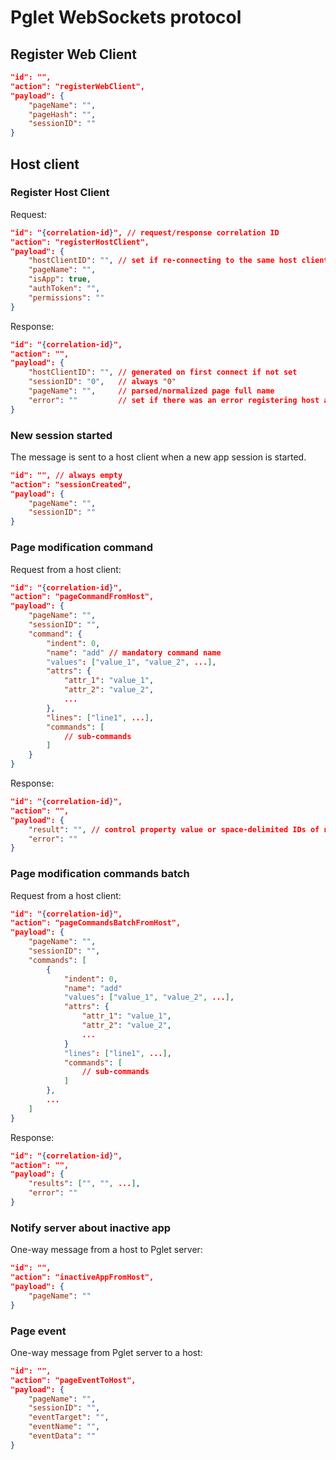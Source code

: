 # Pglet WebSockets protocol

## Register Web Client

```json
"id": "",
"action": "registerWebClient",
"payload": {
    "pageName": "",
    "pageHash": "",
    "sessionID": ""
}
```

## Host client

### Register Host Client

Request:

```json
"id": "{correlation-id}", // request/response correlation ID
"action": "registerHostClient",
"payload": {
    "hostClientID": "", // set if re-connecting to the same host client
    "pageName": "",
    "isApp": true,
    "authToken": "",
    "permissions": ""
}
```

Response:

```json
"id": "{correlation-id}",
"action": "",
"payload": {
    "hostClientID": "", // generated on first connect if not set
    "sessionID": "0",   // always "0"
    "pageName": "",     // parsed/normalized page full name
    "error": ""         // set if there was an error registering host agent
}
```

### New session started

The message is sent to a host client when a new app session is started.

```json
"id": "", // always empty
"action": "sessionCreated",
"payload": {
    "pageName": "",
    "sessionID": ""
}
```

### Page modification command

Request from a host client:

```json
"id": "{correlation-id}",
"action": "pageCommandFromHost",
"payload": {
    "pageName": "",
    "sessionID": "",
    "command": {
        "indent": 0,
        "name": "add" // mandatory command name
        "values": ["value_1", "value_2", ...],
        "attrs": {
            "attr_1": "value_1",
            "attr_2": "value_2",
            ...
        },
        "lines": ["line1", ...],
        "commands": [
            // sub-commands
        ]        
    }
}
```

Response:

```json
"id": "{correlation-id}",
"action": "",
"payload": {
    "result": "", // control property value or space-delimited IDs of newly added controls
    "error": ""
}
```

### Page modification commands batch

Request from a host client:

```json
"id": "{correlation-id}",
"action": "pageCommandsBatchFromHost",
"payload": {
    "pageName": "",
    "sessionID": "",
    "commands": [
        {
            "indent": 0,
            "name": "add"
            "values": ["value_1", "value_2", ...],
            "attrs": {
                "attr_1": "value_1",
                "attr_2": "value_2",
                ...
            }
            "lines": ["line1", ...],
            "commands": [
                // sub-commands
            ]
        },
        ...
    ]
}
```

Response:

```json
"id": "{correlation-id}",
"action": "",
"payload": {
    "results": ["", "", ...],
    "error": ""
}
```

### Notify server about inactive app

One-way message from a host to Pglet server:

```json
"id": "",
"action": "inactiveAppFromHost",
"payload": {
    "pageName": ""
}
```

### Page event

One-way message from Pglet server to a host:

```json
"id": "",
"action": "pageEventToHost",
"payload": {
    "pageName": "",
    "sessionID": "",
    "eventTarget": "",
    "eventName": "",
    "eventData": ""    
}
```